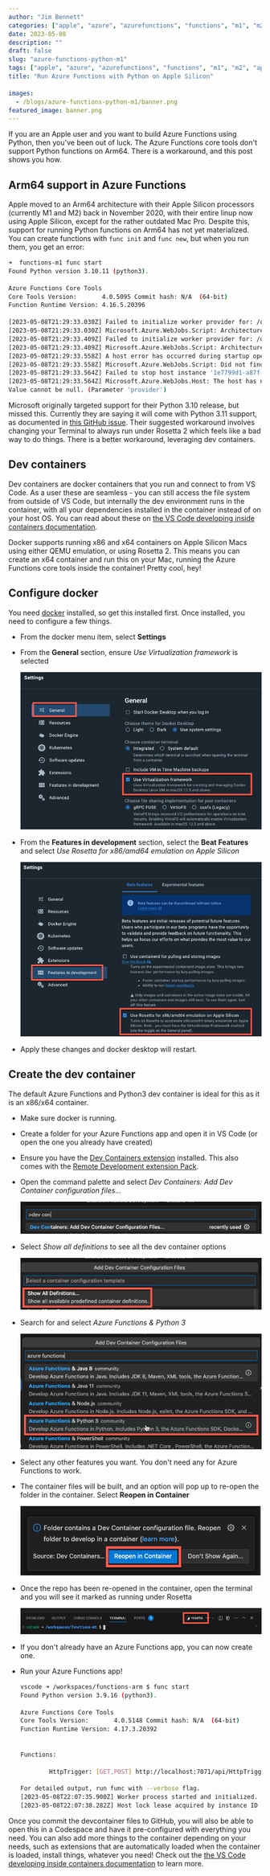 ```yaml
---
author: "Jim Bennett"
categories: ["apple", "azure", "azurefunctions", "functions", "m1", "m2", "applesilicon"]
date: 2023-05-08
description: ""
draft: false
slug: "azure-functions-python-m1"
tags: ["apple", "azure", "azurefunctions", "functions", "m1", "m2", "applesilicon"]
title: "Run Azure Functions with Python on Apple Silicon"

images:
  - /blogs/azure-functions-python-m1/banner.png
featured_image: banner.png
---
```


If you are an Apple user and you want to build Azure Functions using Python, then you've been out of luck. The Azure Functions core tools don't support Python functions on Arm64. There is a workaround, and this post shows you how.

## Arm64 support in Azure Functions

Apple moved to an Arm64 architecture with their Apple Silicon processors (currently M1 and M2) back in November 2020, with their entire linup now using Apple Silicon, except for the rather outdated Mac Pro. Despite this, support for running Python functions on Arm64 has not yet materialized. You can create functions with `func init` and `func new`, but when you run them, you get an error:

```bash
➜  functions-m1 func start
Found Python version 3.10.11 (python3).

Azure Functions Core Tools
Core Tools Version:       4.0.5095 Commit hash: N/A  (64-bit)
Function Runtime Version: 4.16.5.20396

[2023-05-08T21:29:33.030Z] Failed to initialize worker provider for: /opt/homebrew/Cellar/azure-functions-core-tools@4/4.0.5095/workers/python
[2023-05-08T21:29:33.030Z] Microsoft.Azure.WebJobs.Script: Architecture Arm64 is not supported for language python.
[2023-05-08T21:29:33.409Z] Failed to initialize worker provider for: /opt/homebrew/Cellar/azure-functions-core-tools@4/4.0.5095/workers/python
[2023-05-08T21:29:33.409Z] Microsoft.Azure.WebJobs.Script: Architecture Arm64 is not supported for language python.
[2023-05-08T21:29:33.558Z] A host error has occurred during startup operation '2a13f8c8-f2e4-4da0-a88c-205dbd3065c2'.
[2023-05-08T21:29:33.558Z] Microsoft.Azure.WebJobs.Script: Did not find functions with language [python].
[2023-05-08T21:29:33.564Z] Failed to stop host instance '1e7799d1-a87f-404a-9bc1-858c7724aeec'.
[2023-05-08T21:29:33.564Z] Microsoft.Azure.WebJobs.Host: The host has not yet started.
Value cannot be null. (Parameter 'provider')
```

Microsoft originally targeted support for their Python 3.10 release, but missed this. Currently they are saying it will come with Python 3.11 support, as documented in [this GitHub issue](https://github.com/Azure/azure-functions-python-worker/issues/915). Their suggested workaround involves changing your Terminal to always run under Rosetta 2 which feels like a bad way to do things. There is a better workaround, leveraging dev containers.

## Dev containers

Dev containers are docker containers that you run and connect to from VS Code. As a user these are seamless - you can still access the file system from outside of VS Code, but internally the dev environment runs in the container, with all your dependencies installed in the container instead of on your host OS. You can read about these on [the VS Code developing inside containers documentation](https://code.visualstudio.com/docs/devcontainers/containers).

Docker supports running x86 and x64 containers on Apple Silicon Macs using either QEMU emulation, or using Rosetta 2. This means you can create an x64 container and run this on your Mac, running the Azure Functions core tools inside the container! Pretty cool, hey!

## Configure docker

You need [docker](https://www.docker.com) installed, so get this installed first. Once installed, you need to configure a few things.

- From the docker menu item, select **Settings**
- From the **General** section, ensure *Use Virtualization framework* is selected

  ![The Use Virtualization framework in the general tab of the settings dialog](docker-general-virtualization.png)

- From the **Features in development** section, select the **Beat Features** and select *Use Rosetta for x86/amd64 emulation on Apple Silicon*

  ![The Use Rosetta for x86/amd64 emulation on Apple Silicon setting from the Features in development section](docker-rosetta.png)

- Apply these changes and docker desktop will restart.

## Create the dev container

The default Azure Functions and Python3 dev container is ideal for this as it is an x86/x64 container.

- Make sure docker is running.
- Create a folder for your Azure Functions app and open it in VS Code (or open the one you already have created)
- Ensure you have the [Dev Containers extension](https://marketplace.visualstudio.com/items?itemName=ms-vscode-remote.remote-containers) installed. This also comes with the [Remote Development extension Pack](https://marketplace.visualstudio.com/items?itemName=ms-vscode-remote.vscode-remote-extensionpack).
- Open the command palette and select *Dev Containers: Add Dev Container configuration files...*

    ![The Dev Containers: Add Dev Container configuration files command palette option](dev-containers-add-files.png)

- Select *Show all definitions* to see all the dev container options

    ![The show all definitions option](dev-containers-show-all.png)

- Search for and select *Azure Functions & Python 3*

    ![The definitions filtered by Azure Functions with the cursor over Azure Functions & Python 3](dev-containers-func-python.png)

- Select any other features you want. You don't need any for Azure Functions to work.

- The container files will be built, and an option will pop up to re-open the folder in the container. Select **Reopen in Container**

    ![The reopen in container popup](reopen-in-container.png)

- Once the repo has been re-opened in the container, open the terminal and you will see it marked as running under Rosetta

    ![The terminal with an indicator on the toolbar showing it is running under Rosetta](rosetta-terminal.png)

- If you don't already have an Azure Functions app, you can now create one.
- Run your Azure Functions app!

    ```bash
    vscode ➜ /workspaces/functions-arm $ func start
    Found Python version 3.9.16 (python3).
    
    Azure Functions Core Tools
    Core Tools Version:       4.0.5148 Commit hash: N/A  (64-bit)
    Function Runtime Version: 4.17.3.20392
    
    
    Functions:
    
            HttpTrigger: [GET,POST] http://localhost:7071/api/HttpTrigger
    
    For detailed output, run func with --verbose flag.
    [2023-05-08T22:07:35.900Z] Worker process started and initialized.
    [2023-05-08T22:07:38.282Z] Host lock lease acquired by instance ID '0000000000000000000000008A10FEBD'.
    ```

Once you commit the devcontainer files to GitHub, you will also be able to open this in a Codespace and have it pre-configured with everything you need. You can also add more things to the container depending on your needs, such as extensions that are automatically loaded when the container is loaded, install things, whatever you need! Check out the [the VS Code developing inside containers documentation](https://code.visualstudio.com/docs/devcontainers/containers) to learn more.
